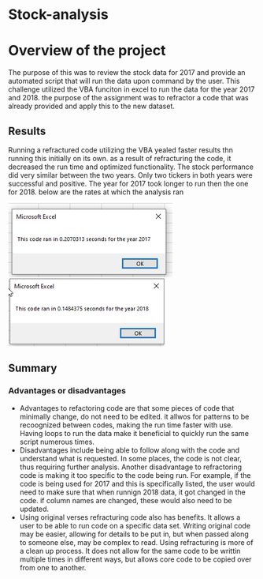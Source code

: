 # Stock-analysis

# Overview of the project
The purpose of this was to review the stock data for 2017 and provide an automated script that will run the data upon command by the user. This challenge utilized the VBA funciton in excel to run the data for the year 2017 and 2018. the purpose of the assignment was to refractor a code that was already provided and apply this to the new dataset.

## Results

Running a refractured code utilizing the VBA yealed faster results thn running this initially on its own. as a result of refracturing the code, it decreased the run time and optimized functionality. The stock performance did very similar between the two years. Only two tickers in both years were successful and positive.
The year for 2017 took longer to run then the one for 2018. below are the rates at which the analysis ran

![2017 Data](Challenge/2017_data.png)
![2018 Data](Challenge/2018_data.png)


## Summary
### Advantages or disadvantages
 
* Advantages to refactoring code are that some pieces of code that minimally change, do not need to be edited. it allwos for patterns to be recoognized between codes, making the run time faster with use. Having loops to run the data make it beneficial to quickly run the same script numerous times.
* Disadvantages include being able to follow along with the code and understand what is requested. In some places, the code is not clear, thus requiring further analysis. Another disadvantage to refractoring code is making it too specific to the code being run. For example, if the code is being used for 2017 and this is specifically listed, the user would need to make sure that when runnign 2018 data, it got changed in the code. if column names are changed, these would also need to be updated.
* Using original verses refracturing code also has benefits. It allows a user to be able to run code on a specific data set. Writing original code may be easier, allowing for details to be put in, but when passed along to someone else, may be complex to read. Using refracturing is more of a clean up process. It does not allow for the same code to be writtin multiple times in different ways, but allows core code to be copied over from one to another.
